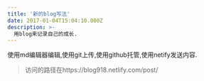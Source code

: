 ```yaml
---
title: '新的blog写法'
date: 2017-01-04T15:04:10.000Z
description: >-
  用blog来记录自己的成长.
---
```


使用md编辑器编辑,使用git上传,使用github托管,使用netify发送内容.

> 访问的路径在https://blog918.netlify.com/post/

